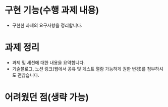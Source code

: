 # 구현 기능(수행 과제 내용)
- 구현한 과제의 요구사항을 정리합니다.

# 과제 정리
- 과제 및 세션에 대한 내용을 요약합니다.
- 기술블로그, 노션 링크(웹에서 공유 및 게스트 열람 가능하게 권한 변경)를 첨부하셔도 괜찮습니다.

# 어려웠던 점(생략 가능)
